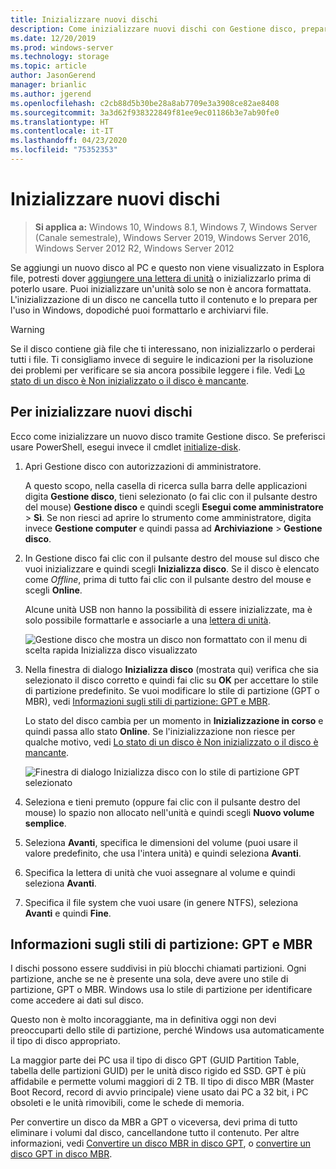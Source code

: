 ```yaml
---
title: Inizializzare nuovi dischi
description: Come inizializzare nuovi dischi con Gestione disco, preparandoli per l'uso. Include anche collegamenti alla risoluzione dei problemi.
ms.date: 12/20/2019
ms.prod: windows-server
ms.technology: storage
ms.topic: article
author: JasonGerend
manager: brianlic
ms.author: jgerend
ms.openlocfilehash: c2cb88d5b30be28a8ab7709e3a3908ce82ae8408
ms.sourcegitcommit: 3a3d62f938322849f81ee9ec01186b3e7ab90fe0
ms.translationtype: HT
ms.contentlocale: it-IT
ms.lasthandoff: 04/23/2020
ms.locfileid: "75352353"
---
```

# <a name="initialize-new-disks"></a>Inizializzare nuovi dischi

> **Si applica a:** Windows 10, Windows 8.1, Windows 7, Windows Server (Canale semestrale), Windows Server 2019, Windows Server 2016, Windows Server 2012 R2, Windows Server 2012

Se aggiungi un nuovo disco al PC e questo non viene visualizzato in Esplora file, potresti dover [aggiungere una lettera di unità](change-a-drive-letter.md) o inizializzarlo prima di poterlo usare. Puoi inizializzare un'unità solo se non è ancora formattata. L'inizializzazione di un disco ne cancella tutto il contenuto e lo prepara per l'uso in Windows, dopodiché puoi formattarlo e archiviarvi file.

> [!WARNING]
> Se il disco contiene già file che ti interessano, non inizializzarlo o perderai tutti i file. Ti consigliamo invece di seguire le indicazioni per la risoluzione dei problemi per verificare se sia ancora possibile leggere i file. Vedi [Lo stato di un disco è Non inizializzato o il disco è mancante](troubleshooting-disk-management.md#disks-that-are-missing-or-not-initialized-plus-general-troubleshooting-steps).

## <a name="to-initialize-new-disks"></a>Per inizializzare nuovi dischi

Ecco come inizializzare un nuovo disco tramite Gestione disco. Se preferisci usare PowerShell, esegui invece il cmdlet [initialize-disk](https://docs.microsoft.com/powershell/module/storage/initialize-disk).

1. Apri Gestione disco con autorizzazioni di amministratore.
 
    A questo scopo, nella casella di ricerca sulla barra delle applicazioni digita **Gestione disco**, tieni selezionato (o fai clic con il pulsante destro del mouse) **Gestione disco** e quindi scegli **Esegui come amministratore** > **Sì**. Se non riesci ad aprire lo strumento come amministratore, digita invece **Gestione computer** e quindi passa ad **Archiviazione** > **Gestione disco**.
1. In Gestione disco fai clic con il pulsante destro del mouse sul disco che vuoi inizializzare e quindi scegli **Inizializza disco**. Se il disco è elencato come *Offline*, prima di tutto fai clic con il pulsante destro del mouse e scegli **Online**.

     Alcune unità USB non hanno la possibilità di essere inizializzate, ma è solo possibile formattarle e associarle a una [lettera di unità](change-a-drive-letter.md).

    ![Gestione disco che mostra un disco non formattato con il menu di scelta rapida Inizializza disco visualizzato](media/uninitialized-disk.PNG)
2. Nella finestra di dialogo **Inizializza disco** (mostrata qui) verifica che sia selezionato il disco corretto e quindi fai clic su **OK** per accettare lo stile di partizione predefinito. Se vuoi modificare lo stile di partizione (GPT o MBR), vedi [Informazioni sugli stili di partizione: GPT e MBR](#about-partition-styles---gpt-and-mbr).

     Lo stato del disco cambia per un momento in **Inizializzazione in corso** e quindi passa allo stato **Online**. Se l'inizializzazione non riesce per qualche motivo, vedi [Lo stato di un disco è Non inizializzato o il disco è mancante](troubleshooting-disk-management.md#disks-that-are-missing-or-not-initialized-plus-general-troubleshooting-steps).

    ![Finestra di dialogo Inizializza disco con lo stile di partizione GPT selezionato](media/initialize-disk.PNG)

3. Seleziona e tieni premuto (oppure fai clic con il pulsante destro del mouse) lo spazio non allocato nell'unità e quindi scegli **Nuovo volume semplice**.
4. Seleziona **Avanti**, specifica le dimensioni del volume (puoi usare il valore predefinito, che usa l'intera unità) e quindi seleziona **Avanti**.
5. Specifica la lettera di unità che vuoi assegnare al volume e quindi seleziona **Avanti**.
6. Specifica il file system che vuoi usare (in genere NTFS), seleziona **Avanti** e quindi **Fine**.

## <a name="about-partition-styles---gpt-and-mbr"></a>Informazioni sugli stili di partizione: GPT e MBR

I dischi possono essere suddivisi in più blocchi chiamati partizioni. Ogni partizione, anche se ne è presente una sola, deve avere uno stile di partizione, GPT o MBR. Windows usa lo stile di partizione per identificare come accedere ai dati sul disco.

Questo non è molto incoraggiante, ma in definitiva oggi non devi preoccuparti dello stile di partizione, perché Windows usa automaticamente il tipo di disco appropriato.

La maggior parte dei PC usa il tipo di disco GPT (GUID Partition Table, tabella delle partizioni GUID) per le unità disco rigido ed SSD. GPT è più affidabile e permette volumi maggiori di 2 TB. Il tipo di disco MBR (Master Boot Record, record di avvio principale) viene usato dai PC a 32 bit, i PC obsoleti e le unità rimovibili, come le schede di memoria.

Per convertire un disco da MBR a GPT o viceversa, devi prima di tutto eliminare i volumi dal disco, cancellandone tutto il contenuto. Per altre informazioni, vedi [Convertire un disco MBR in disco GPT](change-an-mbr-disk-into-a-gpt-disk.md), o [convertire un disco GPT in disco MBR](change-a-gpt-disk-into-an-mbr-disk.md).